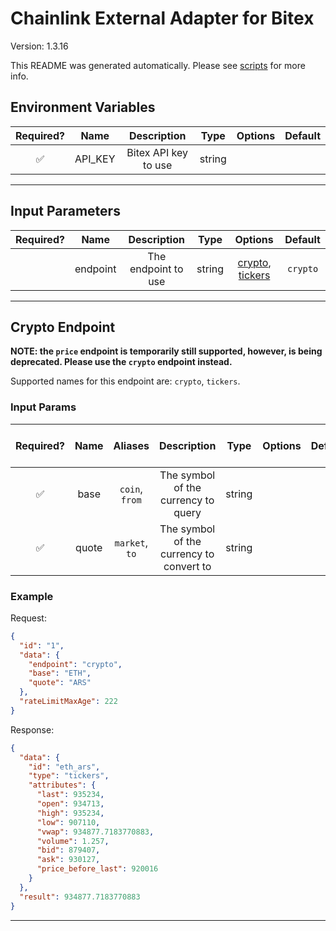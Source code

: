 # Chainlink External Adapter for Bitex

Version: 1.3.16

This README was generated automatically. Please see [scripts](../../scripts) for more info.

## Environment Variables

| Required? |  Name   |     Description      |  Type  | Options | Default |
| :-------: | :-----: | :------------------: | :----: | :-----: | :-----: |
|    ✅     | API_KEY | Bitex API key to use | string |         |         |

---

## Input Parameters

| Required? |   Name   |     Description     |  Type  |                         Options                         | Default  |
| :-------: | :------: | :-----------------: | :----: | :-----------------------------------------------------: | :------: |
|           | endpoint | The endpoint to use | string | [crypto](#crypto-endpoint), [tickers](#crypto-endpoint) | `crypto` |

---

## Crypto Endpoint

**NOTE: the `price` endpoint is temporarily still supported, however, is being deprecated. Please use the `crypto` endpoint instead.**

Supported names for this endpoint are: `crypto`, `tickers`.

### Input Params

| Required? | Name  |    Aliases     |               Description                |  Type  | Options | Default | Depends On | Not Valid With |
| :-------: | :---: | :------------: | :--------------------------------------: | :----: | :-----: | :-----: | :--------: | :------------: |
|    ✅     | base  | `coin`, `from` |   The symbol of the currency to query    | string |         |         |            |                |
|    ✅     | quote | `market`, `to` | The symbol of the currency to convert to | string |         |         |            |                |

### Example

Request:

```json
{
  "id": "1",
  "data": {
    "endpoint": "crypto",
    "base": "ETH",
    "quote": "ARS"
  },
  "rateLimitMaxAge": 222
}
```

Response:

```json
{
  "data": {
    "id": "eth_ars",
    "type": "tickers",
    "attributes": {
      "last": 935234,
      "open": 934713,
      "high": 935234,
      "low": 907110,
      "vwap": 934877.7183770883,
      "volume": 1.257,
      "bid": 879407,
      "ask": 930127,
      "price_before_last": 920016
    }
  },
  "result": 934877.7183770883
}
```

---
